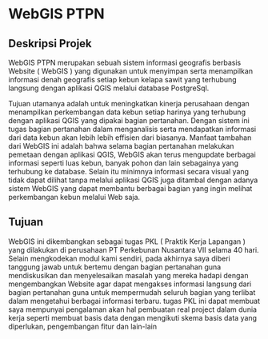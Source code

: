 # WebGIS PTPN

## Deskripsi Projek
WebGIS PTPN merupakan sebuah sistem informasi geografis berbasis Website ( WebGIS ) yang digunakan untuk menyimpan serta menampilkan informasi denah geografis setiap kebun kelapa sawit yang terhubung langsung dengan aplikasi QGIS melalui database PostgreSql.

Tujuan utamanya adalah untuk meningkatkan kinerja perusahaan dengan menampilkan perkembangan data kebun setiap harinya yang terhubung dengan aplikasi QGIS yang dipakai bagian pertanahan. Dengan sistem ini tugas bagian pertanahan dalam menganalisis serta mendapatkan informasi dari data kebun akan lebih lebih effisien dari biasanya. Manfaat tambahan dari WebGIS ini adalah bahwa selama bagian pertanahan melakukan pemetaan dengan aplikasi QGIS, WebGIS akan terus mengupdate berbagai informasi seperti luas kebun, banyak pohon dan lain sebagainya yang terhubung ke database. Selain itu minimnya informasi secara visual yang tidak dapat dilihat tanpa melalui aplikasi QGIS juga ditambal dengan adanya sistem WebGIS yang dapat membantu berbagai bagian yang ingin melihat perkembangan kebun melalui Web saja.

## Tujuan
WebGIS ini dikembangkan sebagai tugas PKL ( Praktik Kerja Lapangan ) yang dilakukan di perusahaan PT Perkebunan Nusantara VII selama 40 hari. Selain mengkodekan modul kami sendiri, pada akhirnya saya diberi tanggung jawab untuk bertemu dengan bagian pertanahan guna mendiskusikan dan menyelesaikan masalah yang mereka hadapi dengan mengembangkan Website agar dapat mengakses informasi langsung dari bagian pertanahan guna untuk mempermudah seluruh bagian yang terlibat dalam mengetahui berbagai informasi terbaru. tugas PKL ini dapat membuat saya mempunyai pengalaman akan hal pembuatan real project dalam dunia kerja seperti membuat basis data dengan mengikuti skema basis data yang diperlukan, pengembangan fitur dan lain-lain
